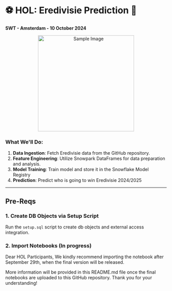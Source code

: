 # ⚽ **HOL: Eredivisie Prediction** 🥇

**SWT - Amsterdam - 10 October 2024**
<p align="center">
  <img src="https://upload.wikimedia.org/wikipedia/commons/thumb/0/0f/Eredivisie_nieuw_logo_2017-.svg/640px-Eredivisie_nieuw_logo_2017-.svg.png" alt="Sample Image" width="300" />
</p>

### What We'll Do:
1. **Data Ingestion**: Fetch Eredivisie data from the GitHub repository.
2. **Feature Engineering**: Utilize Snowpark DataFrames for data preparation and analysis.
3. **Model Training**: Train model and store it in the Snowflake Model Registry
4. **Prediction**: Predict who is going to win Eredivisie 2024/2025

---

## Pre-Reqs

### 1. Create DB Objects via Setup Script

Run the `setup.sql` script to create db objects and external access integration.

### 2. Import Notebooks (In progress)

Dear HOL Participants,
We kindly recommend importing the notebook after September 29th, when the final version will be released.

More information will be provided in this README.md file once the final notebooks are uploaded to this GitHub repository.
Thank you for your understanding!

